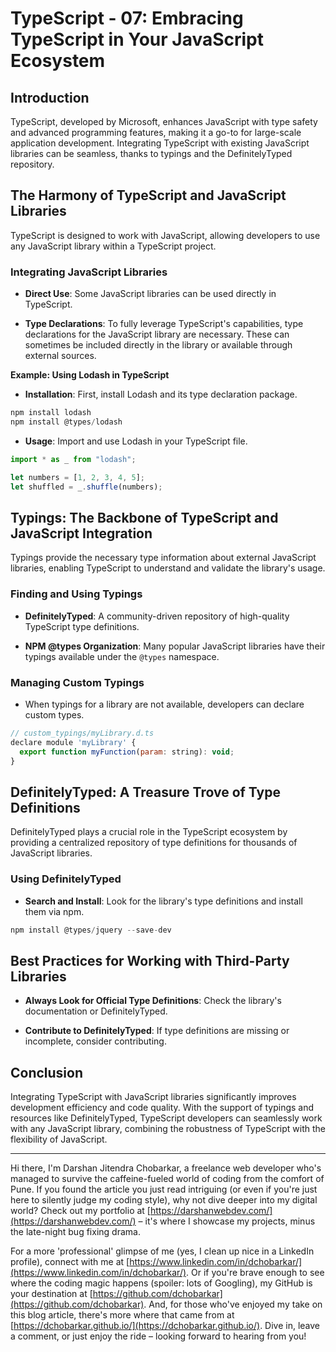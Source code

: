 # TypeScript - 07: Embracing TypeScript in Your JavaScript Ecosystem

## Introduction

TypeScript, developed by Microsoft, enhances JavaScript with type safety and advanced programming features, making it a go-to for large-scale application development. Integrating TypeScript with existing JavaScript libraries can be seamless, thanks to typings and the DefinitelyTyped repository.

## The Harmony of TypeScript and JavaScript Libraries

TypeScript is designed to work with JavaScript, allowing developers to use any JavaScript library within a TypeScript project.

### Integrating JavaScript Libraries

- **Direct Use**: Some JavaScript libraries can be used directly in TypeScript.

- **Type Declarations**: To fully leverage TypeScript's capabilities, type declarations for the JavaScript library are necessary. These can sometimes be included directly in the library or available through external sources.

**Example: Using Lodash in TypeScript**

- **Installation**: First, install Lodash and its type declaration package.

```jsx
npm install lodash
npm install @types/lodash
```

- **Usage**: Import and use Lodash in your TypeScript file.

```jsx
import * as _ from "lodash";

let numbers = [1, 2, 3, 4, 5];
let shuffled = _.shuffle(numbers);
```

## Typings: The Backbone of TypeScript and JavaScript Integration

Typings provide the necessary type information about external JavaScript libraries, enabling TypeScript to understand and validate the library's usage.

### Finding and Using Typings

- **DefinitelyTyped**: A community-driven repository of high-quality TypeScript type definitions.

- **NPM @types Organization**: Many popular JavaScript libraries have their typings available under the `@types` namespace.

### Managing Custom Typings

- When typings for a library are not available, developers can declare custom types.

```jsx
// custom_typings/myLibrary.d.ts
declare module 'myLibrary' {
  export function myFunction(param: string): void;
}
```

## DefinitelyTyped: A Treasure Trove of Type Definitions

DefinitelyTyped plays a crucial role in the TypeScript ecosystem by providing a centralized repository of type definitions for thousands of JavaScript libraries.

### Using DefinitelyTyped

- **Search and Install**: Look for the library's type definitions and install them via npm.

```jsx
npm install @types/jquery --save-dev
```

## Best Practices for Working with Third-Party Libraries

- **Always Look for Official Type Definitions**: Check the library's documentation or DefinitelyTyped.

- **Contribute to DefinitelyTyped**: If type definitions are missing or incomplete, consider contributing.

## Conclusion

Integrating TypeScript with JavaScript libraries significantly improves development efficiency and code quality. With the support of typings and resources like DefinitelyTyped, TypeScript developers can seamlessly work with any JavaScript library, combining the robustness of TypeScript with the flexibility of JavaScript.

---

Hi there, I'm Darshan Jitendra Chobarkar, a freelance web developer who's managed to survive the caffeine-fueled world of coding from the comfort of Pune. If you found the article you just read intriguing (or even if you're just here to silently judge my coding style), why not dive deeper into my digital world? Check out my portfolio at [https://darshanwebdev.com/](https://darshanwebdev.com/) – it's where I showcase my projects, minus the late-night bug fixing drama.

For a more 'professional' glimpse of me (yes, I clean up nice in a LinkedIn profile), connect with me at [https://www.linkedin.com/in/dchobarkar/](https://www.linkedin.com/in/dchobarkar/). Or if you're brave enough to see where the coding magic happens (spoiler: lots of Googling), my GitHub is your destination at [https://github.com/dchobarkar](https://github.com/dchobarkar). And, for those who've enjoyed my take on this blog article, there's more where that came from at [https://dchobarkar.github.io/](https://dchobarkar.github.io/). Dive in, leave a comment, or just enjoy the ride – looking forward to hearing from you!
